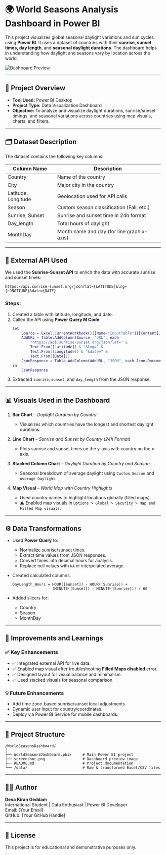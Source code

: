 # 🌍 World Seasons Analysis Dashboard in Power BI

This project visualizes global seasonal daylight variations and sun cycles using **Power BI**. It uses a dataset of countries with their **sunrise, sunset times, day length**, and **seasonal daylight durations**. The dashboard helps in understanding how daylight and seasons vary by location across the world.

![Dashboard Preview](![Worldseasons_page-0001](https://github.com/user-attachments/assets/def2e89d-543e-43d9-9ff8-a758781a0ba3)
)

---

## 🧾 Project Overview

- **Tool Used:** Power BI Desktop
- **Project Type:** Data Visualization Dashboard
- **Objective:** To analyze and visualize daylight durations, sunrise/sunset timings, and seasonal variations across countries using map visuals, charts, and filters.

---

## 🗂️ Dataset Description

The dataset contains the following key columns:

| Column Name         | Description                                 |
|---------------------|---------------------------------------------|
| Country             | Name of the country                         |
| City                | Major city in the country                   |
| Latitude, Longitude | Geolocation used for API calls              |
| Season              | Custom season classification (Fall, etc.)   |
| Sunrise, Sunset     | Sunrise and sunset time in 24h format       |
| Day_length          | Total hours of daylight                     |
| MonthDay            | Month name and day (for line graph x-axis)  |

---

## 🔗 External API Used

We used the **Sunrise-Sunset API** to enrich the data with accurate sunrise and sunset times:

```
https://api.sunrise-sunset.org/json?lat={LATITUDE}&lng={LONGITUDE}&date={DATE}
```

### Steps:
1. Created a table with latitude, longitude, and date.
2. Called the API using **Power Query M Code**:
   ```m
   let
       Source = Excel.CurrentWorkbook(){[Name="InputTable"]}[Content],
       AddURL = Table.AddColumn(Source, "URL", each 
           "https://api.sunrise-sunset.org/json?lat=" & 
           Text.From([Latitude]) & "&lng=" & 
           Text.From([Longitude]) & "&date=" & 
           Text.From([Date])),
       JsonResponse = Table.AddColumn(AddURL, "JSON", each Json.Document(Web.Contents([URL])))
   in
       JsonResponse
   ```
3. Extracted `sunrise`, `sunset`, and `day_length` from the JSON response.

---

## 📊 Visuals Used in the Dashboard

1. **Bar Chart** – *Daylight Duration by Country*  
   - Visualizes which countries have the longest and shortest daylight durations.

2. **Line Chart** – *Sunrise and Sunset by Country (24h Format)*  
   - Plots sunrise and sunset times on the y-axis with country on the x-axis.

3. **Stacked Column Chart** – *Daylight Duration by Country and Season*  
   - Seasonal breakdown of average daylight using `Custom.Season` and `Average Daylight`.

4. **Map Visual** – *World Map with Country Highlights*  
   - Used country names to highlight locations globally (filled maps).
   - ⚠️ Enabled map visuals in `Options > Global > Security > Map and Filled Map visuals`.

---

## ⚙️ Data Transformations

- Used **Power Query** to:
  - Normalize sunrise/sunset times.
  - Extract time values from JSON responses.
  - Convert times into decimal hours for analysis.
  - Replace null values with `NA` or interpolated average.

- Created calculated columns:
  ```DAX
  DayLength_Hours = HOUR([Sunset]) - HOUR([Sunrise]) + 
                    (MINUTE([Sunset]) - MINUTE([Sunrise])) / 60
  ```

- Added slicers for:
  - Country
  - Season
  - MonthDay

---

## 🧠 Improvements and Learnings

### ✅ Key Enhancements
- ✅ Integrated external API for live data.
- ✅ Enabled map visual after troubleshooting **Filled Maps disabled** error.
- ✅ Designed layout for visual balance and minimalism.
- ✅ Used stacked visuals for seasonal comparison.

### 💡 Future Enhancements
- Add time zone-based sunrise/sunset local adjustments.
- Dynamic user input for country/coordinates.
- Deploy via Power BI Service for mobile dashboards.

---

## 📁 Project Structure

```
/WorldSeasonsDashboard/
│
├── WorldSeasonsDashboard.pbix     # Main Power BI project
├── screenshot.png                 # Dashboard preview image
├── README.md                      # Project documentation
└── /data/                         # Raw & transformed Excel/CSV files
```

---

## 🧑‍💻 Author

**Deva Kiran Geddam**  
International Student | Data Enthusiast | Power BI Developer  
Email: [Your Email]  
GitHub: [Your GitHub Handle]  

---

## 📢 License

This project is for educational and demonstrative purposes only.
